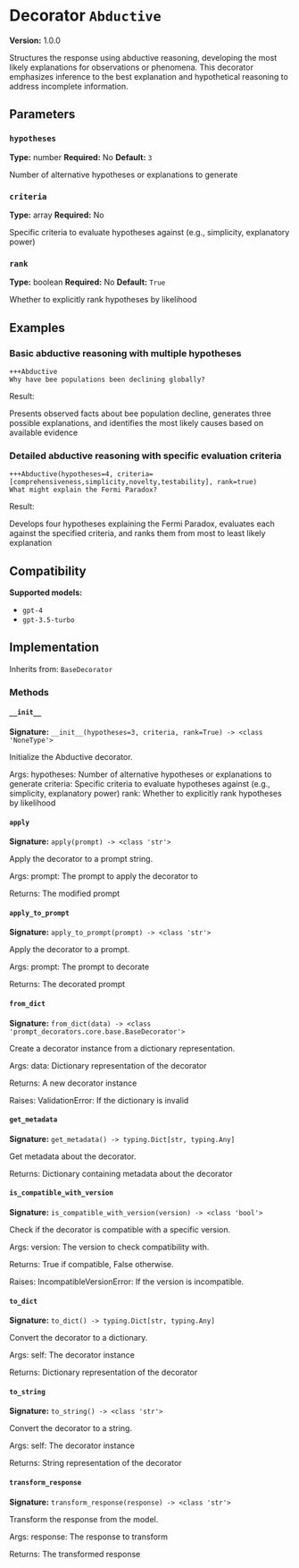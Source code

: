 # Decorator `Abductive`

**Version:** 1.0.0

Structures the response using abductive reasoning, developing the most likely explanations for observations or phenomena. This decorator emphasizes inference to the best explanation and hypothetical reasoning to address incomplete information.

## Parameters

### `hypotheses`

**Type:** number
**Required:** No
**Default:** `3`

Number of alternative hypotheses or explanations to generate

### `criteria`

**Type:** array
**Required:** No

Specific criteria to evaluate hypotheses against (e.g., simplicity, explanatory power)

### `rank`

**Type:** boolean
**Required:** No
**Default:** `True`

Whether to explicitly rank hypotheses by likelihood

## Examples

### Basic abductive reasoning with multiple hypotheses

```
+++Abductive
Why have bee populations been declining globally?
```

Result:

Presents observed facts about bee population decline, generates three possible explanations, and identifies the most likely causes based on available evidence

### Detailed abductive reasoning with specific evaluation criteria

```
+++Abductive(hypotheses=4, criteria=[comprehensiveness,simplicity,novelty,testability], rank=true)
What might explain the Fermi Paradox?
```

Result:

Develops four hypotheses explaining the Fermi Paradox, evaluates each against the specified criteria, and ranks them from most to least likely explanation

## Compatibility

**Supported models:**

- `gpt-4`
- `gpt-3.5-turbo`

## Implementation

Inherits from: `BaseDecorator`

### Methods

#### `__init__`

**Signature:** `__init__(hypotheses=3, criteria, rank=True) -> <class 'NoneType'>`

Initialize the Abductive decorator.

Args:
    hypotheses: Number of alternative hypotheses or explanations to generate
    criteria: Specific criteria to evaluate hypotheses against (e.g., simplicity, explanatory power)
    rank: Whether to explicitly rank hypotheses by likelihood

#### `apply`

**Signature:** `apply(prompt) -> <class 'str'>`

Apply the decorator to a prompt string.

Args:
    prompt: The prompt to apply the decorator to


Returns:
    The modified prompt

#### `apply_to_prompt`

**Signature:** `apply_to_prompt(prompt) -> <class 'str'>`

Apply the decorator to a prompt.

Args:
    prompt: The prompt to decorate

Returns:
    The decorated prompt

#### `from_dict`

**Signature:** `from_dict(data) -> <class 'prompt_decorators.core.base.BaseDecorator'>`

Create a decorator instance from a dictionary representation.

Args:
    data: Dictionary representation of the decorator

Returns:
    A new decorator instance

Raises:
    ValidationError: If the dictionary is invalid

#### `get_metadata`

**Signature:** `get_metadata() -> typing.Dict[str, typing.Any]`

Get metadata about the decorator.

Returns:
    Dictionary containing metadata about the decorator

#### `is_compatible_with_version`

**Signature:** `is_compatible_with_version(version) -> <class 'bool'>`

Check if the decorator is compatible with a specific version.

Args:
    version: The version to check compatibility with.


Returns:
    True if compatible, False otherwise.


Raises:
    IncompatibleVersionError: If the version is incompatible.

#### `to_dict`

**Signature:** `to_dict() -> typing.Dict[str, typing.Any]`

Convert the decorator to a dictionary.

Args:
    self: The decorator instance

Returns:
    Dictionary representation of the decorator

#### `to_string`

**Signature:** `to_string() -> <class 'str'>`

Convert the decorator to a string.

Args:
    self: The decorator instance

Returns:
    String representation of the decorator

#### `transform_response`

**Signature:** `transform_response(response) -> <class 'str'>`

Transform the response from the model.

Args:
    response: The response to transform

Returns:
    The transformed response
